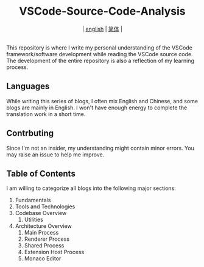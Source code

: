 <h1 align="center">VSCode-Source-Code-Analysis</h1>
<div align="center">
  |
  <a href="README.md">english</a>
  |
  <a href="doc/readme/zh-cn.md">简体</a>
  |
</div>

<br>

This repository is where I write my personal understanding of the VSCode framework/software development while reading the VSCode source code. The development of the entire repository is also a reflection of my learning process.

## Languages
While writing this series of blogs, I often mix English and Chinese, and some blogs are mainly in English. I won't have enough energy to complete the translation work in a short time.

## Contrbuting
Since I'm not an insider, my understanding might contain minor errors. You may raise an issue to help me improve.

## Table of Contents
I am willing to categorize all blogs into the following major sections:
1. Fundamentals
2. Tools and Technologies
3. Codebase Overview
   1. Utilities
4. Architecture Overview
   1. Main Process
   2. Renderer Process
   3. Shared Process
   4. Extension Host Process
   5. Monaco Editor

